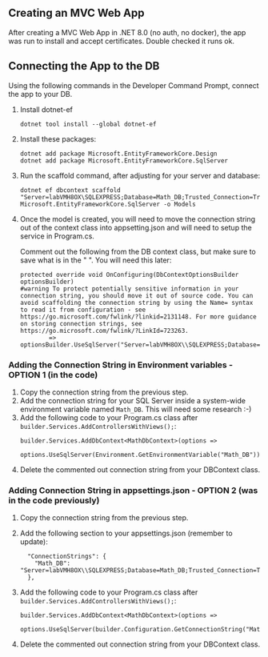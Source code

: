 ## Creating an MVC Web App
After creating a MVC Web App in .NET 8.0 (no auth, no docker), the app was run to install and accept certificates.
Double checked it runs ok.

## Connecting the App to the DB

Using the following commands in the Developer Command Prompt, connect the app to your DB.

1. Install dotnet-ef
    ```
    dotnet tool install --global dotnet-ef
    ```

2. Install these packages:
    ```
    dotnet add package Microsoft.EntityFrameworkCore.Design 
    dotnet add package Microsoft.EntityFrameworkCore.SqlServer
    ```

3. Run the scaffold command, after adjusting for your server and database:
    ```
    dotnet ef dbcontext scaffold "Server=labVMH8OX\SQLEXPRESS;Database=Math_DB;Trusted_Connection=True;TrustServerCertificate=True;" Microsoft.EntityFrameworkCore.SqlServer -o Models
    ```

4. Once the model is created, you will need to move the connection string out of the context class into appsetting.json and will need to setup the service in Program.cs.
 
    Comment out the following from the DB context class, but make sure to save what is in the " ". You will need this later:
    ```
    protected override void OnConfiguring(DbContextOptionsBuilder optionsBuilder)
    #warning To protect potentially sensitive information in your connection string, you should move it out of source code. You can avoid scaffolding the connection string by using the Name= syntax to read it from configuration - see https://go.microsoft.com/fwlink/?linkid=2131148. For more guidance on storing connection strings, see https://go.microsoft.com/fwlink/?LinkId=723263.
            => optionsBuilder.UseSqlServer("Server=labVMH8OX\\SQLEXPRESS;Database=Math_DB;Trusted_Connection=True;TrustServerCertificate=True;");
    ```

### Adding the Connection String in Environment variables - OPTION 1 (in the code)

1. Copy the connection string from the previous step.
1. Add the connection string for your SQL Server inside a system-wide environment variable named `Math_DB`. This will need some research :-)
1. Add the following code to your Program.cs class after `builder.Services.AddControllersWithViews();`:
    ```
    builder.Services.AddDbContext<MathDbContext>(options =>
                    options.UseSqlServer(Environment.GetEnvironmentVariable("Math_DB")));
    ```
1. Delete the commented out connection string from your DBContext class.

### Adding Connection String in appsettings.json - OPTION 2 (was in the code previously)

1. Copy the connection string from the previous step.
1. Add the following section to your appsettings.json (remember to update):
    ```
      "ConnectionStrings": {
        "Math_DB": "Server=labVMH8OX\\SQLEXPRESS;Database=Math_DB;Trusted_Connection=True;TrustServerCertificate=True;"
      },
    ```

1. Add the following code to your Program.cs class after `builder.Services.AddControllersWithViews();`:
    ```
    builder.Services.AddDbContext<MathDbContext>(options =>
                    options.UseSqlServer(builder.Configuration.GetConnectionString("Math_DB")));
    ```
1. Delete the commented out connection string from your DBContext class.

